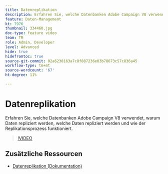 ```yaml
---
title: Datenreplikation
description: Erfahren Sie, welche Datenbanken Adobe Campaign V8 verwendet, warum Daten repliziert werden, welche Daten repliziert werden und wie der Replikationsprozess funktioniert.
feature: Daten-Management
kt: 7976
thumbnail: 334460.jpg
doc-type: feature video
team: TM
role: Admin, Developer
level: Advanced
hide: true
hidefromtoc: true
source-git-commit: 02a6238163a7c8f887236e03b78673c57c836a45
workflow-type: tm+mt
source-wordcount: '67'
ht-degree: 11%

---
```


# Datenreplikation

Erfahren Sie, welche Datenbanken Adobe Campaign V8 verwendet, warum Daten repliziert werden, welche Daten repliziert werden und wie der Replikationsprozess funktioniert.

>[!VIDEO](https://video.tv.adobe.com/v/334460?quality=12)

## Zusätzliche Ressourcen

* [Datenreplikation (Dokumentation)](https://experienceleague.adobe.com/docs/campaign/campaign-v8/config/replication.html?lang=en#data-replication)
